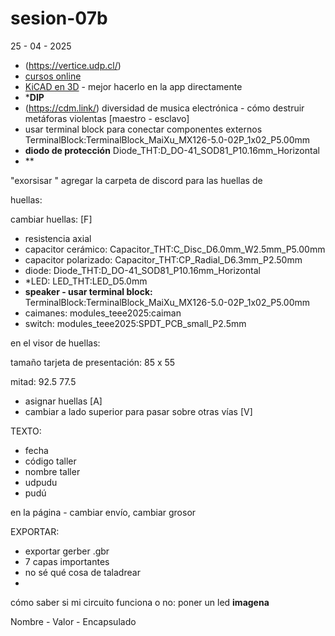 # sesion-07b
25 - 04 - 2025

- (https://vertice.udp.cl/)
- [cursos online](https://www.coursera.org/)
- [KiCAD en 3D](https://www.kicad.org/external-tools/stepup/) - mejor hacerlo en la app directamente
- ***DIP**
- (https://cdm.link/) diversidad de musica electrónica - cómo destruir metáforas violentas [maestro - esclavo]
- usar terminal block para conectar componentes externos TerminalBlock:TerminalBlock_MaiXu_MX126-5.0-02P_1x02_P5.00mm
- **diodo de protección** Diode_THT:D_DO-41_SOD81_P10.16mm_Horizontal
- **

"exorsisar "
agregar la carpeta de discord para las huellas de 

huellas:

cambiar huellas: [F]

- resistencia axial
- capacitor cerámico: Capacitor_THT:C_Disc_D6.0mm_W2.5mm_P5.00mm
- capacitor polarizado: Capacitor_THT:CP_Radial_D6.3mm_P2.50mm
- diode: Diode_THT:D_DO-41_SOD81_P10.16mm_Horizontal
- *LED: LED_THT:LED_D5.0mm
- **speaker - usar terminal block:** TerminalBlock:TerminalBlock_MaiXu_MX126-5.0-02P_1x02_P5.00mm
- caimanes: modules_teee2025:caiman
- switch: modules_teee2025:SPDT_PCB_small_P2.5mm

en el visor de huellas:

tamaño tarjeta de presentación: 85 x 55

mitad: 92.5 77.5

- asignar huellas [A]
- cambiar a lado superior para pasar sobre otras vías [V]

TEXTO:

- fecha
- código taller
- nombre taller
- udpudu
- pudú

en la página - cambiar envío, cambiar grosor

EXPORTAR:

- exportar gerber .gbr
- 7 capas importantes
- no sé qué cosa de taladrear
- 

cómo saber si mi circuito funciona o no: poner un led **imagena**

Nombre - Valor - Encapsulado
